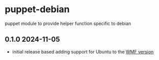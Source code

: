 # puppet-debian

puppet module to provide helper function specific to debian

## 0.1.0 2024-11-05

* initial release based adding support for Ubuntu to the [WMF version][1]

[1]: https://gerrit.wikimedia.org/r/plugins/gitiles/operations/puppet/+/refs/heads/production/modules/debian/
